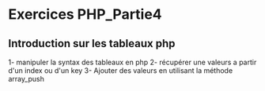 # Exercices PHP_Partie4
## Introduction sur les tableaux php
1- manipuler la syntax des tableaux en php
2- récupérer une valeurs a partir d'un index ou d'un key
3- Ajouter des valeurs en utilisant la méthode array_push

